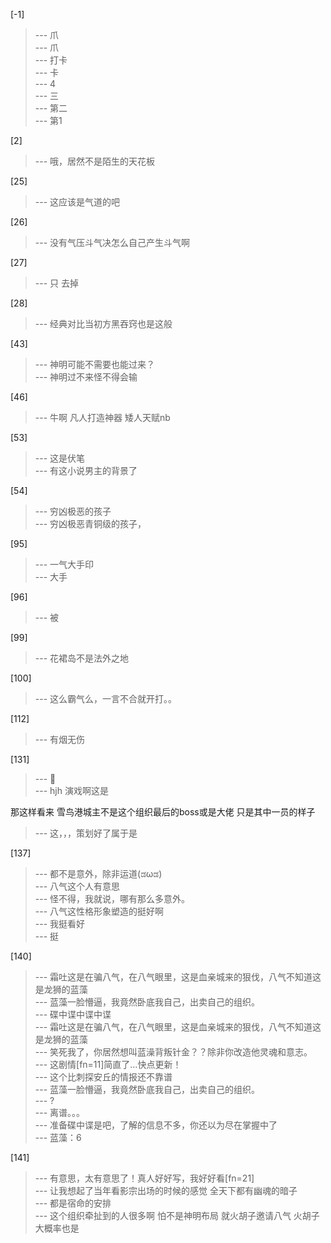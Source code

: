 
[-1] 
>--- 爪<br>
>--- 爪<br>
>--- 打卡<br>
>--- 卡<br>
>--- 4<br>
>--- 三<br>
>--- 第二<br>
>--- 第1<br>

[2] 
>--- 哦，居然不是陌生的天花板<br>

[25] 
>--- 这应该是气道的吧<br>

[26] 
>--- 没有气压斗气决怎么自己产生斗气啊<br>

[27] 
>--- 只  去掉<br>

[28] 
>--- 经典对比当初方黑吞窍也是这般<br>

[43] 
>--- 神明可能不需要也能过来？<br>
>--- 神明过不来怪不得会输<br>

[46] 
>--- 牛啊
凡人打造神器
矮人天赋nb<br>

[53] 
>--- 这是伏笔<br>
>--- 有这小说男主的背景了<br>

[54] 
>--- 穷凶极恶的孩子<br>
>--- 穷凶极恶青铜级的孩子，<br>

[95] 
>--- 一气大手印<br>
>--- 大手<br>

[96] 
>--- 被<br>

[99] 
>--- 花裙岛不是法外之地<br>

[100] 
>--- 这么霸气么，一言不合就开打。。<br>

[112] 
>--- 有烟无伤<br>

[131] 
>--- 🐶<br>
>--- hjh
演戏啊这是

那这样看来
雪鸟港城主不是这个组织最后的boss或是大佬
只是其中一员的样子<br>
>--- 这，，，策划好了属于是<br>

[137] 
>--- 都不是意外，除非运道(ಡωಡ)<br>
>--- 八气这个人有意思<br>
>--- 怪不得，我就说，哪有那么多意外。<br>
>--- 八气这性格形象塑造的挺好啊<br>
>--- 我挺看好<br>
>--- 挺<br>

[140] 
>--- 霜吐这是在骗八气，在八气眼里，这是血亲城来的狠伐，八气不知道这是龙狮的蓝藻<br>
>--- 蓝藻一脸懵逼，我竟然卧底我自己，出卖自己的组织。<br>
>--- 碟中谍中谍中谍<br>
>--- 霜吐这是在骗八气，在八气眼里，这是血亲城来的狠伐，八气不知道这是龙狮的蓝藻<br>
>--- 笑死我了，你居然想叫蓝澡背叛针金？？除非你改造他灵魂和意志。<br>
>--- 这剧情[fn=11]简直了…快点更新！<br>
>--- 这个比刺探安丘的情报还不靠谱<br>
>--- 蓝藻一脸懵逼，我竟然卧底我自己，出卖自己的组织。<br>
>--- ?<br>
>--- 离谱。。。<br>
>--- 准备碟中谍是吧，了解的信息不多，你还以为尽在掌握中了<br>
>--- 蓝藻：6<br>

[141] 
>--- 有意思，太有意思了！真人好好写，我好好看[fn=21]<br>
>--- 让我想起了当年看影宗出场的时候的感觉 全天下都有幽魂的暗子<br>
>--- 都是宿命的安排<br>
>--- 这个组织牵扯到的人很多啊
怕不是神明布局
就火胡子邀请八气
火胡子大概率也是<br>
